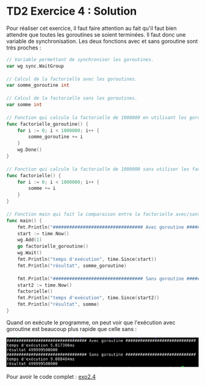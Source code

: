 # TD2 Exercice 4 : Solution 

Pour réaliser cet exercice, il faut faire attention au fait qu'il faut bien attendre que toutes les goroutines se soient terminées. Il faut donc une variable de synchronisation. Les deux fonctions avec et sans goroutine sont très proches : 

```go
// Variable permettant de synchroniser les goroutines.
var wg sync.WaitGroup

// Calcul de la factorielle avec les goroutines. 
var somme_goroutine int

// Calcul de la factorielle sans les goroutines. 
var somme int

// Fonction qui calcule la factorielle de 1000000 en utilisant les goroutines. 
func factorielle_goroutine() {
    for i := 0; i < 1000000; i++ {
        somme_goroutine += i
    }
    wg.Done()
}

// Fonction qui calcule la factorielle de 1000000 sans utiliser les factorielles. 
func factorielle() {
    for i := 0; i < 1000000; i++ {
        somme += i
    }
}

// Fonction main qui fait la comparaison entre la factorielle avec/sans goroutines. 
func main() {
    fmt.Println("################################# Avec goroutine #############################")
    start := time.Now()
    wg.Add(1)
    go factorielle_goroutine()
    wg.Wait()
    fmt.Println("temps d'exécution", time.Since(start))
    fmt.Println("résultat", somme_goroutine)
    
    fmt.Println("################################# Sans goroutine #############################")
    start2 := time.Now()
    factorielle()
    fmt.Println("temps d'exécution", time.Since(start2))
    fmt.Println("résultat", somme)
}
```

Quand on exécute le programme, on peut voir que l'exécution avec goroutine est beaucoup plus rapide que celle sans : 

<img src="pic/exec_goroutine.PNG" alt="Exécution Programme"/>

Pour avoir le code complet : [exo2.4](exo2.4.zip)

